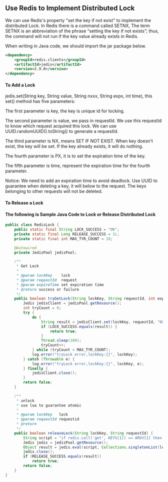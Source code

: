 ## Use Redis to Implement Distributed Lock

We can use Redis's property "set the key if not exist" to implement the distributed Lock. In Redis there is a command called SETNX, The term SETNX is an abbreviation of the phrase “setting the key if not exists”; thus, the command will not run if the key value already exists in Redis.

When writing in Java code, we should import the jar package below.

```xml
<dependency>
    <groupId>redis.clients</groupId>
    <artifactId>jedis</artifactId>
    <version>2.9.0</version>
</dependency>
```

#### To Add a Lock
jedis.set(String key, String value, String nxxx, String expx, int time), this set() method has five parameters:

The first parameter is key, the key is unique id for locking.

The second parameter is value, we pass in requestId. We use this requestId to know which request acquired this lock. We can use UUID.randomUUID().toString() to generate a requestId.

The third parameter is NX, means SET IF NOT EXIST. When key doesn't exist, the key will be set. If the key already exists, it will do nothing.

The fourth parameter is PX, it is to set the expiration time of the key.

The fifth parameter is time, represent the expiration time for the fourth parameter.

Notice: We need to add an expiration time to avoid deadlock.  Use UUID to guarantee when deleting a key, it will below to the request. The keys belonging to other requests will not be deleted.

#### To Release a Lock

#### The following is Sample Java Code to Lock or Release Distributed Lock

```java
public class RedisLock {
    public static final String LOCK_SUCCESS = "OK";
    private static final Long RELEASE_SUCCESS = 1L;
    private static final int MAX_TYR_COUNT = 10;

    @Autowired
    private JedisPool jedisPool;

    /**
     * Get Lock
     *
     * @param lockKey    lock
     * @param requestId  request
     * @param expireTime set expiration time
     * @return success or failure
     */
    public boolean tryGetLock(String lockKey, String requestId, int expireTime) {
        Jedis jedisClient = jedisPool.getResource();
        int tryCount = 0;
        try {
            do {
                String result = jedisClient.set(lockKey, requestId, "NX", "PX", expireTime);
                if (LOCK_SUCCESS.equals(result)) {
                    return true;
                }
                Thread.sleep(100);
                tryCount++;
            } while (tryCount < MAX_TYR_COUNT);
            log.error("tryLock error,lockKey:{}", lockKey);
        } catch (Throwable e) {
            log.error("tryLock error,lockKey:{}", lockKey, e);
        } finally {
            jedisClient.close();
        }
        return false;
    }

    /**
     * unlock
     * use lua to guarantee atomic
     *
     * @param lockKey   lock
     * @param requestId requestid
     * @return
     */
    public boolean releaseLock(String lockKey, String requestId) {
        String script = "if redis.call('get', KEYS[1]) == ARGV[1] then return redis.call('del', KEYS[1]) else return 0 end";
        Jedis jedis = jedisPool.getResource();
        Object result = jedis.eval(script, Collections.singletonList(lockKey), Collections.singletonList(requestId));
        jedis.close();
        if (RELEASE_SUCCESS.equals(result))
            return true;
        return false;
    }
}
```

